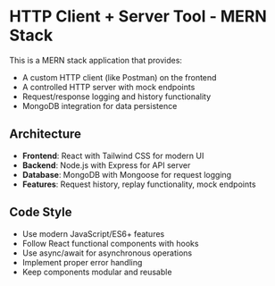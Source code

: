 <!-- Use this file to provide workspace-specific custom instructions to Copilot. For more details, visit https://code.visualstudio.com/docs/copilot/copilot-customization#_use-a-githubcopilotinstructionsmd-file -->

# HTTP Client + Server Tool - MERN Stack

This is a MERN stack application that provides:
- A custom HTTP client (like Postman) on the frontend
- A controlled HTTP server with mock endpoints
- Request/response logging and history functionality
- MongoDB integration for data persistence

## Architecture
- **Frontend**: React with Tailwind CSS for modern UI
- **Backend**: Node.js with Express for API server
- **Database**: MongoDB with Mongoose for request logging
- **Features**: Request history, replay functionality, mock endpoints

## Code Style
- Use modern JavaScript/ES6+ features
- Follow React functional components with hooks
- Use async/await for asynchronous operations
- Implement proper error handling
- Keep components modular and reusable
